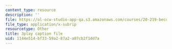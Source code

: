 ```yaml
---
content_type: resource
description: ''
file: https://ol-ocw-studio-app-qa.s3.amazonaws.com/courses/20-219-becoming-the-next-bill-nye-writing-and-hosting-the-educational-show-january-iap-2015/1144e514bf3359a287a2a87cb2f1dd7a_kQnA60blp6o.vtt
file_type: application/x-subrip
resourcetype: Other
title: 3play caption file
uid: 1144e514-bf33-59a2-87a2-a87cb2f1dd7a
---
```

